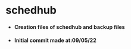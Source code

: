 # schedhub

* ####  Creation files of schedhub and backup files

* #### Initial commit made at:09/05/22
